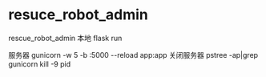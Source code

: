 # resuce_robot_admin
rescue_robot_admin
本地
flask run

服务器
gunicorn -w 5 -b :5000 --reload app:app
关闭服务器
pstree -ap|grep gunicorn
kill -9 pid
